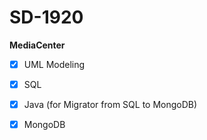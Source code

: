 # SD-1920
__MediaCenter__

- [x] UML Modeling

- [x] SQL

- [x] Java (for Migrator from SQL to MongoDB)

- [x] MongoDB
